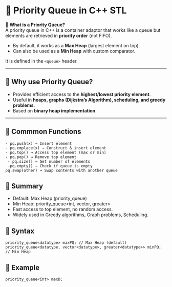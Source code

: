# 📘 Priority Queue in C++ STL

🔹 **What is a Priority Queue?**  
A priority queue in C++ is a container adaptor that works like a queue but elements are retrieved in **priority order** (not FIFO).  
- By default, it works as a **Max Heap** (largest element on top).  
- Can also be used as a **Min Heap** with custom comparator.

It is defined in the `<queue>` header.

---

## 🔹 Why use Priority Queue?
- Provides efficient access to the **highest/lowest priority element**.  
- Useful in **heaps, graphs (Dijkstra’s Algorithm), scheduling, and greedy problems**.  
- Based on **binary heap implementation**.

---
## 🔹 Commmon Functions
```
- pq.push(x) → Insert element
- pq.emplace(x) → Construct & insert element
- pq.top() → Access top element (max or min)
- pq.pop() → Remove top element
 - pq.size() → Get number of elements
 -pq.empty() → Check if queue is empty
pq.swap(other) → Swap contents with another queue
```

## 🔹 Summary
- Default: Max Heap (priority_queue<int>)
- Min Heap: priority_queue<int, vector<int>, greater<int>>
- Fast access to top element, no random access.
- Widely used in Greedy algorithms, Graph problems, Scheduling.

## 🔹 Syntax
```
priority_queue<datatype> maxPQ; // Max Heap (default)
priority_queue<datatype, vector<datatype>, greater<datatype>> minPQ; // Min Heap
```

## 🔹 Example
```
priority_queue<int> maxD;
```
